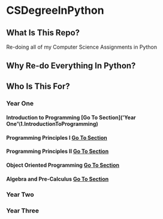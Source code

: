 # CSDegreeInPython

## What Is This Repo?
Re-doing all of my Computer Science Assignments in Python

## Why Re-do Everything In Python?


## Who Is This For?

### Year One

#### Introduction to Programming [Go To Section](\'Year One'\1.IntroductionToProgramming)

#### Programming Principles I [Go To Section](\2.ProgrammingPrinciplesI)

#### Programming Principles II [Go To Section](\3.ProgrammingPrinciplesII)

#### Object Oriented Programming [Go To Section](\4.ObjectOrientedProgramming)

#### Algebra and Pre-Calculus [Go To Section](\5.AlgebraAndPre-Calc)

### Year Two 


### Year Three
